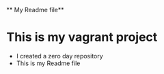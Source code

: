** My Readme file**
# This is my vagrant project
- I created a zero day repository
- This is my Readme file

